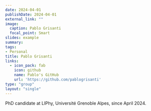 ```yaml
---
date: 2024-04-01
publishDate: 2024-04-01
external_link: ""
image:
  caption: Pablo Grisanti
  focal_point: Smart
slides: example
summary:
tags:
- Personal
title: Pablo Grisanti
links:
  - icon_pack: fab
    icon: github
    name: Pablo's GitHub
    url: 'https://github.com/pablogrisanti'
type: "group"
layout: "single"
---
```


PhD candidate at LIPhy, Université Grenoble Alpes, since April 2024.